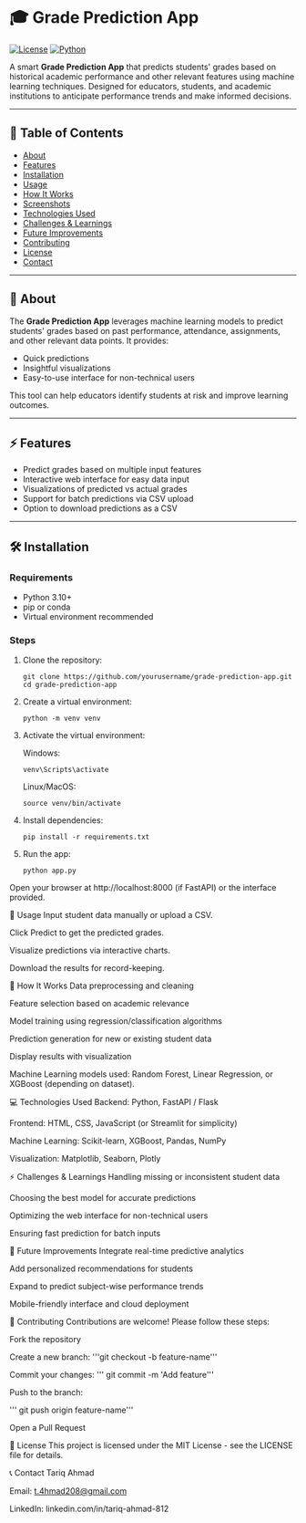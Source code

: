 # 🎓 Grade Prediction App

[![License](https://img.shields.io/badge/license-MIT-blue.svg)](LICENSE)
[![Python](https://img.shields.io/badge/python-3.10+-blue.svg)](https://www.python.org/)

A smart **Grade Prediction App** that predicts students' grades based on historical academic performance and other relevant features using machine learning techniques. Designed for educators, students, and academic institutions to anticipate performance trends and make informed decisions.

---

## 📌 Table of Contents

- [About](#about)
- [Features](#features)
- [Installation](#installation)
- [Usage](#usage)
- [How It Works](#how-it-works)
- [Screenshots](#screenshots)
- [Technologies Used](#technologies-used)
- [Challenges & Learnings](#challenges--learnings)
- [Future Improvements](#future-improvements)
- [Contributing](#contributing)
- [License](#license)
- [Contact](#contact)

---

## 🌟 About

The **Grade Prediction App** leverages machine learning models to predict students' grades based on past performance, attendance, assignments, and other relevant data points. It provides:

- Quick predictions
- Insightful visualizations
- Easy-to-use interface for non-technical users

This tool can help educators identify students at risk and improve learning outcomes.

---

## ⚡ Features

- Predict grades based on multiple input features
- Interactive web interface for easy data input
- Visualizations of predicted vs actual grades
- Support for batch predictions via CSV upload
- Option to download predictions as a CSV

---

## 🛠 Installation

### Requirements

- Python 3.10+
- pip or conda
- Virtual environment recommended

### Steps

1. Clone the repository:
    ```
    git clone https://github.com/yourusername/grade-prediction-app.git
    cd grade-prediction-app
    ```
2. Create a virtual environment:
    ```
    python -m venv venv
    ```

3. Activate the virtual environment:

    Windows:
    ```
    venv\Scripts\activate
    ```

    Linux/MacOS:
    ```
    source venv/bin/activate
    ```

4. Install dependencies:

    ```
    pip install -r requirements.txt
    ```

5. Run the app:
    ```
    python app.py
    ```

Open your browser at http://localhost:8000 (if FastAPI) or the interface provided.

🎯 Usage
Input student data manually or upload a CSV.

Click Predict to get the predicted grades.

Visualize predictions via interactive charts.

Download the results for record-keeping.

🧠 How It Works
Data preprocessing and cleaning

Feature selection based on academic relevance

Model training using regression/classification algorithms

Prediction generation for new or existing student data

Display results with visualization

Machine Learning models used: Random Forest, Linear Regression, or XGBoost (depending on dataset).


💻 Technologies Used
Backend: Python, FastAPI / Flask

Frontend: HTML, CSS, JavaScript (or Streamlit for simplicity)

Machine Learning: Scikit-learn, XGBoost, Pandas, NumPy

Visualization: Matplotlib, Seaborn, Plotly

⚡ Challenges & Learnings
Handling missing or inconsistent student data

Choosing the best model for accurate predictions

Optimizing the web interface for non-technical users

Ensuring fast prediction for batch inputs

🚀 Future Improvements
Integrate real-time predictive analytics

Add personalized recommendations for students

Expand to predict subject-wise performance trends

Mobile-friendly interface and cloud deployment

🤝 Contributing
Contributions are welcome! Please follow these steps:

Fork the repository

Create a new branch: 
'''git checkout -b feature-name'''

Commit your changes:
 '''
    git commit -m 'Add feature'''

Push to the branch:

''' git push origin feature-name'''

Open a Pull Request

📄 License
This project is licensed under the MIT License - see the LICENSE file for details.

📞 Contact
Tariq Ahmad

Email: t.4hmad208@gmail.com

LinkedIn: linkedin.com/in/tariq-ahmad-812
